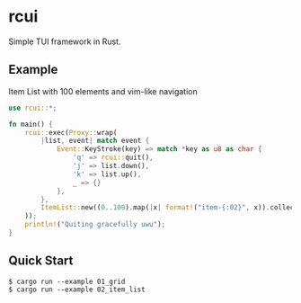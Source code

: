 # rcui

Simple TUI framework in Rust.

## Example

Item List with 100 elements and vim-like navigation

```rust
use rcui::*;

fn main() {
    rcui::exec(Proxy::wrap(
        |list, event| match event {
            Event::KeyStroke(key) => match *key as u8 as char {
                'q' => rcui::quit(),
                'j' => list.down(),
                'k' => list.up(),
                _ => {}
            },
        },
        ItemList::new((0..100).map(|x| format!("item-{:02}", x)).collect()),
    ));
    println!("Quiting gracefully uwu");
}
```

## Quick Start

```console
$ cargo run --example 01_grid
$ cargo run --example 02_item_list
```
